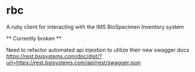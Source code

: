 rbc
===

A ruby client for interacting with the IMS BioSpecimen Inventory system

** Currently broken **

Need to refactor automated api injestion to utilize their new swagger docs
https://rest.bsisystems.com/doc/dist/?url=https://rest.bsisystems.com/api/rest/swagger.json
